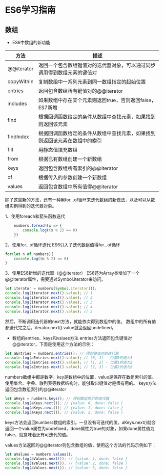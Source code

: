 ﻿# ES6学习指南

## 数组

* ES6中数组的新功能


| 方法 | 描述 |
| ------------- | ------------- | 
| @@iterator | 返回一个包含数组键值对的迭代器对象，可以通过同步调用得到数组元素的键值对 | 
| copyWithin | 复制数组中一系列元素到同一数组指定的起始位置 | 
| entries | 返回包含数组所有键值对的@@iterator | 
| includes | 如果数组中存在某个元素则返回true，否则返回false，ES7新增 |
| find | 根据回调函数给定的条件从数组中查找元素，如果找到则返回该元素 |
| findIndex | 根据回调函数给定的条件从数组中查找元素，如果找到则返回该元素在数组中的索引 |
| fill | 用静态值填充数组 |
| from | 根据已有数组创建一个新数组 |
| keys | 返回包含数组所有索引的@@iterator |
| of | 根据传入的参数创建一个新数组 |
| values | 返回包含数组中所有值得@@iterator |

除了这些新的方法，还有一种用for...of循环来迭代数组的新做法，以及可以从数组实例得到的迭代器对象。

1、使用foreach和箭头函数迭代

```javascript
    numbers.foreach(x => {
        console.log((x % 2) == 0)
    })
```

2、使用for...of循环迭代
ES6引入了迭代数组值得for...of循环
```javascript
for(let n of numbers){
    console.log((n % 2) == 0)
}
```

3、使用ES6新增的迭代器（@@iterator）
ES6还为Array类增加了一个@@iterator属性，需要通过Symbol.iterator来访问。

```javascript
let iterator = numbers[Symbol.iterator]();
console.log(iterator.next().value); // 1
console.log(iterator.next().value); // 2
console.log(iterator.next().value); // 3
console.log(iterator.next().value); // 4
console.log(iterator.next().value); // 5
```

然后，不断调用迭代器的next方法，就能依次得到数组中的值。
数组中的所有值都迭代完之后，iterator.next().value就会返回undefined。


* 数组的entries、keys和values方法
entries方法返回包含键值对@@iterator，下面是使用这个方法的示例：
```javascript
let aEntries = numbers.entries(); // 得到键值对的迭代器
console.log(aEntries.next().value); // [0, 1] - 位置0的值为1
console.log(aEntries.next().value); // [1, 2] - 位置1的值为2
console.log(aEntries.next().value); // [2, 3] - 位置2的值为3
```
numbers数组中都是数字，key是数组中的位置，value是保存在数组索引的值。
使用集合、字典、散列表等数据结构时，能够取出键值对是很有用的。
keys方法返回包含数组索引的@@iterator
```javascript
let aKeys = numbers.keys(); // 得到数组索引的迭代器
console.log(aKeys.next()); // {value: 0, done: false }
console.log(aKeys.next()); // {value: 1, done: false }
console.log(aKeys.next()); // {value: 2, done: false }
```
keys方法会返回numbers数组的索引。一旦没有可迭代的值，aKeys.next()就会返回一个value属性为undefined，done属性为true的对象，如果done属性值为false，就意味着还有可迭代的值。

values方法返回的@@iterator则包含数组的值，使用这个方法的代码示例如下：
```javascript
let aValues = numbers.values();
console.log(aValues.next()); // {value: 1, done: false }
console.log(aValues.next()); // {value: 2, done: false }
console.log(aValues.next()); // {value: 3, done: false }
```








